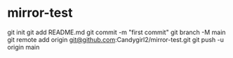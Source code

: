 # mirror-test
git init
git add README.md
git commit -m "first commit"
git branch -M main
git remote add origin git@github.com:Candygirl2/mirror-test.git
git push -u origin main
